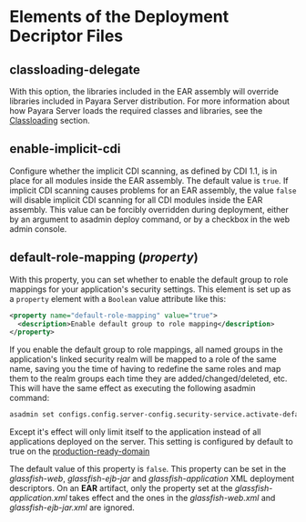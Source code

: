 # Elements of the Deployment Decriptor Files

## classloading-delegate
With this option, the libraries included in the EAR assembly will override libraries included in Payara Server distribution. 
For more information about how Payara Server loads the required classes and libraries, see the [Classloading](../classloading.md) section.

## enable-implicit-cdi

Configure whether the implicit CDI scanning, as defined by CDI 1.1, is in place for all modules inside the EAR assembly. The default value is `true`. 
If implicit CDI scanning causes problems for an EAR assembly, the value `false` will disable implicit CDI scanning for all CDI modules inside the EAR assembly. 
This value can be forcibly overridden during deployment, either by an argument to asadmin deploy command, or by a checkbox in the web admin console.

## default-role-mapping (_property_)

With this property, you can set whether to enable the default group to role mappings for your application's security settings. This element is set up as a `property` element with a `Boolean` value attribute like this:

```xml
<property name="default-role-mapping" value="true">
  <description>Enable default group to role mapping</description>
</property>
```

If you enable the default group to role mappings, all named groups in the application's linked security realm will be mapped to a role of the same name, saving you the time of having to redefine the same roles and map them to the realm groups each time they are added/changed/deleted, etc. This will have the same effect as executing the following asadmin command:

```sh
asadmin set configs.config.server-config.security-service.activate-default-principal-to-role-mapping=true
```

Except it's effect will only limit itself to the application instead of all applications deployed on the server. This setting is configured by default to true on the [production-ready-domain](extended-documentation/production_ready_domain.md)

The default value of this property is `false`. This property can be set in the _glassfish-web_, _glassfish-ejb-jar_ and _glassfish-application_ XML deployment descriptors. On an **EAR** artifact, only the property set at the _glassfish-application.xml_ takes effect and the ones in the _glassfish-web.xml_ and _glassfish-ejb-jar.xml_ are ignored.


